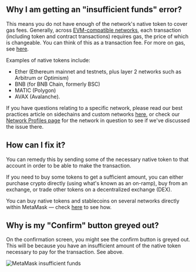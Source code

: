 Why I am getting an "insufficient funds" error?
-----------------------------------------------


This means you do not have enough of the network's native token to cover gas fees. Generally, across [EVM-compatible networks](https://support.metamask.io/hc/en-us/articles/4415750833691-Network-profiles-hub#:~:text=EVM%2Dcompatible%20blockchains,and%20NFT%20platforms.%C2%A0), each transaction (including token and contract transactions) requires gas, the price of which is changeable. You can think of this as a transaction fee. For more on gas, see [here](https://support.metamask.io/hc/en-us/articles/4404600179227).


Examples of native tokens include:


* Ether (Ethereum mainnet and testnets, plus layer 2 networks such as Arbitrum or Optimism)
* BNB (for BNB Chain, formerly BSC)
* MATIC (Polygon)
* AVAX (Avalanche).


If you have questions relating to a specific network, please read our best practices article on sidechains and custom networks [here](https://support.metamask.io/hc/en-us/articles/4404424659995), or check our [Network Profiles page](https://support.metamask.io/hc/en-us/articles/4415750833691) for the network in question to see if we've discussed the issue there.


How can I fix it?
-----------------


You can remedy this by sending some of the necessary native token to that account in order to be able to make the transaction.


If you need to buy some tokens to get a sufficient amount, you can either purchase crypto directly (using what's known as an on-ramp), buy from an exchange, or trade other tokens on a decentralized exchange (DEX).


You can buy native tokens and stablecoins on several networks directly within MetaMask — check [here](https://support.metamask.io/hc/en-us/articles/360058239311) to see how. 


Why is my "Confirm" button greyed out?
--------------------------------------


On the confirmation screen, you might see the confirm button is greyed out. This will be because you have an insufficient amount of the native token necessary to pay for the transaction. See above.


![MetaMask insufficient funds](https://support.metamask.io/hc/article_attachments/16147117363995)


 


 


 

